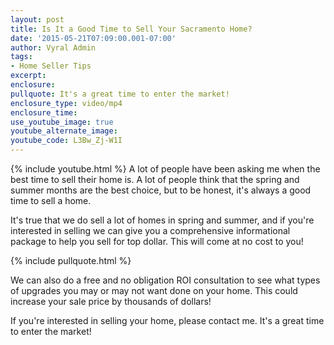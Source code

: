```yaml
---
layout: post
title: Is It a Good Time to Sell Your Sacramento Home?
date: '2015-05-21T07:09:00.001-07:00'
author: Vyral Admin
tags:
- Home Seller Tips
excerpt:
enclosure:
pullquote: It's a great time to enter the market!
enclosure_type: video/mp4
enclosure_time:
use_youtube_image: true
youtube_alternate_image:
youtube_code: L3Bw_Zj-W1I
---
```

{% include youtube.html %}
A lot of people have been asking me when the best time to sell their home is. A lot of people think that the spring and summer months are the best choice, but to be honest, it's always a good time to sell a home.

It's true that we do sell a lot of homes in spring and summer, and if you're interested in selling we can give you a comprehensive informational package to help you sell for top dollar. This will come at no cost to you!

{% include pullquote.html %}

We can also do a free and no obligation ROI consultation to see what types of upgrades you may or may not want done on your home. This could increase your sale price by thousands of dollars!

If you're interested in selling your home, please contact me. It's a great time to enter the market!
